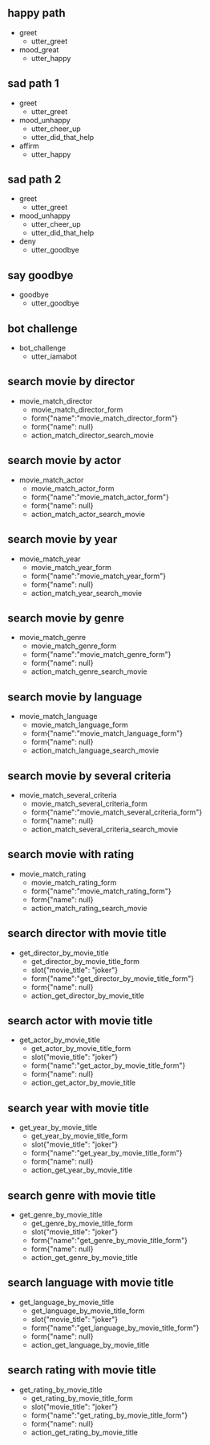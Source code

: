 ## happy path
* greet
  - utter_greet
* mood_great
  - utter_happy

## sad path 1
* greet
  - utter_greet
* mood_unhappy
  - utter_cheer_up
  - utter_did_that_help
* affirm
  - utter_happy

## sad path 2
* greet
  - utter_greet
* mood_unhappy
  - utter_cheer_up
  - utter_did_that_help
* deny
  - utter_goodbye

## say goodbye
* goodbye
  - utter_goodbye

## bot challenge
* bot_challenge
  - utter_iamabot
    
## search movie by director
* movie_match_director
    - movie_match_director_form
    - form{"name":"movie_match_director_form"}
    - form{"name": null}
    - action_match_director_search_movie
    
## search movie by actor
* movie_match_actor
    - movie_match_actor_form
    - form{"name":"movie_match_actor_form"}
    - form{"name": null}
    - action_match_actor_search_movie
    
## search movie by year
* movie_match_year
    - movie_match_year_form
    - form{"name":"movie_match_year_form"}
    - form{"name": null}
    - action_match_year_search_movie
    
## search movie by genre
* movie_match_genre
    - movie_match_genre_form
    - form{"name":"movie_match_genre_form"}
    - form{"name": null}
    - action_match_genre_search_movie

## search movie by language  
* movie_match_language
   - movie_match_language_form
   - form{"name":"movie_match_language_form"}
   - form{"name": null}
   - action_match_language_search_movie
   
 ## search movie by several criteria  
* movie_match_several_criteria
   - movie_match_several_criteria_form
   - form{"name":"movie_match_several_criteria_form"}
   - form{"name": null}
   - action_match_several_criteria_search_movie

 ## search movie with rating
* movie_match_rating
   - movie_match_rating_form
   - form{"name":"movie_match_rating_form"}
   - form{"name": null}
   - action_match_rating_search_movie

 ## search director with movie title
* get_director_by_movie_title
   - get_director_by_movie_title_form
   - slot{"movie_title": "joker"}
   - form{"name":"get_director_by_movie_title_form"}
   - form{"name": null}
   - action_get_director_by_movie_title

 ## search actor with movie title
* get_actor_by_movie_title
   - get_actor_by_movie_title_form
   - slot{"movie_title": "joker"}
   - form{"name":"get_actor_by_movie_title_form"}
   - form{"name": null}
   - action_get_actor_by_movie_title
   
## search year with movie title
* get_year_by_movie_title
   - get_year_by_movie_title_form
   - slot{"movie_title": "joker"}
   - form{"name":"get_year_by_movie_title_form"}
   - form{"name": null}
   - action_get_year_by_movie_title

## search genre with movie title
* get_genre_by_movie_title
   - get_genre_by_movie_title_form
   - slot{"movie_title": "joker"}
   - form{"name":"get_genre_by_movie_title_form"}
   - form{"name": null}
   - action_get_genre_by_movie_title
   
## search language with movie title
* get_language_by_movie_title
   - get_language_by_movie_title_form
   - slot{"movie_title": "joker"}
   - form{"name":"get_language_by_movie_title_form"}
   - form{"name": null}
   - action_get_language_by_movie_title

## search rating with movie title
* get_rating_by_movie_title
   - get_rating_by_movie_title_form
   - slot{"movie_title": "joker"}
   - form{"name":"get_rating_by_movie_title_form"}
   - form{"name": null}
   - action_get_rating_by_movie_title
   